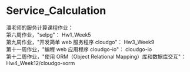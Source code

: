# Service_Calculation
潘老师的服务计算课程作业：  
第六周作业，"selpg"： Hw1_Week5  
第九周作业，"开发简单 web 服务程序 cloudgo"： Hw3_Week9  
第十一周作业，"编程 web 应用程序 cloudgo-io"： cloudgo-io  
第十二周作业，"使用 ORM（Object Relational Mapping）库和数据库交互"： Hw4_Week12/cloudgo-xorm  
